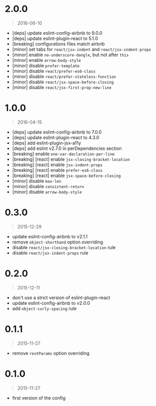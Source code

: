 2.0.0
=====

> 2016-06-10

- [deps] update eslint-config-airbnb to 9.0.0
- [deps] update eslint-plugin-react to 5.1.0
- [breaking] configurations files match airbnb
- [minor] set tabs for `react/jsx-indent` and `react/jsx-indent-props`
- [minor] enable `no-underscore-dangle`, but not after `this`
- [minor] enable `arrow-body-style`
- [minor] disable `prefer-template`
- [minor] disable `react/prefer-es6-class`
- [minor] disable `react/prefer-stateless-function`
- [minor] disable `react/jsx-space-before-closing`
- [minor] disable `react/jsx-first-prop-new-line`

1.0.0 
=====

> 2016-04-15

- [deps] update eslint-config-airbnb to 7.0.0
- [deps] update eslint-plugin-react to 4.3.0
- [deps] add eslint-plugin-jsx-a11y
- [deps] add eslint v2.7.0 in perDependencies section
- [breaking] enable `one-var-declaration-per-line`
- [breaking] [react] enable `jsx-closing-bracket-location`
- [breaking] [react] enable `jsx-indent-props`
- [breaking] [react] enable `prefer-es6-class`
- [breaking] [react] enable `jsx-space-before-closing`
- [minor] disable `max-len`
- [minor] disable `consistent-return`
- [minor] disable `arrow-body-style`

0.3.0
=====

> 2015-12-29

- update eslint-config-airbnb to v2.1.1
- remove `object-shorthand` option overriding
- disable `react/jsx-closing-bracket-location` rule
- disable `react/jsx-indent-props` rule

0.2.0
=====

> 2015-12-11

- don't use a strict version of eslint-plugin-react
- update eslint-config-airbnb to v2.0.0
- add `object-curly-spacing` rule

0.1.1
=====

> 2015-11-27

- remove `restParams` option overriding

0.1.0
=====

> 2015-11-27

- first version of the config
